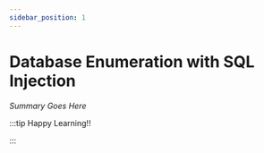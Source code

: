 ```yaml
---
sidebar_position: 1
---
```


# Database Enumeration with SQL Injection

_Summary Goes Here_

:::tip Happy Learning!!

<QuestButton text="Go To Quest" />

:::


